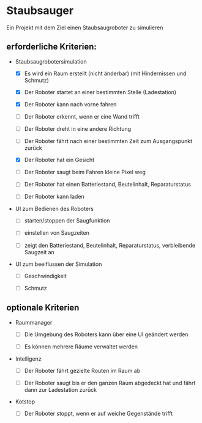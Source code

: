 # Staubsauger
Ein Projekt mit dem Ziel einen Staubsaugroboter zu simulieren

## erforderliche Kriterien:
* Staubsaugrobotersimulation
  * [x] Es wird ein Raum erstellt (nicht änderbar) (mit Hindernissen und Schmutz)
  * [x] Der Roboter startet an einer bestimmten Stelle (Ladestation)
  * [x] Der Roboter kann nach vorne fahren 
  * [ ] Der Roboter erkennt, wenn er eine Wand trifft 
  * [ ] Der Roboter dreht in eine andere Richtung
  * [ ] Der Roboter fährt nach einer bestimmten Zeit zum Ausgangspunkt zurück
  * [x] Der Roboter hat ein Gesicht
  * [ ] Der Roboter saugt beim Fahren kleine Pixel weg
  * [ ] Der Roboter hat einen Batteriestand, Beutelinhalt, Reparaturstatus
  * [ ] Der Roboter kann laden


* UI zum Bedienen des Roboters 
  * [ ] starten/stoppen der Saugfunktion
  * [ ] einstellen von Saugzeiten
  * [ ] zeigt den Batteriestand, Beutelinhalt, Reparaturstatus, verbleibende Saugzeit an
  

* UI zum beeiflussen der Simulation
  * [ ] Geschwindigkeit
  * [ ] Schmutz
  


## optionale Kriterien
* Raummanager
  * [ ] Die Umgebung des Roboters kann über eine UI geändert werden
  * [ ] Es können mehrere Räume verwaltet werden
 
 
* Intelligenz
  * [ ] Der Roboter fährt gezielte Routen im Raum ab
  * [ ] Der Roboter saugt bis er den ganzen Raum abgedeckt hat und fährt dann zur Ladestation zurück
  

* Kotstop
  * [ ] Der Roboter stoppt, wenn er auf weiche Gegenstände trifft

